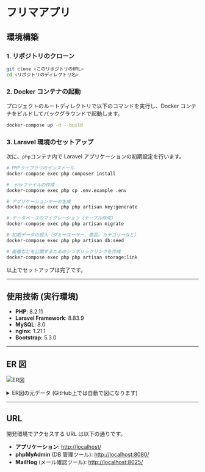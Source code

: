 # フリマアプリ

## 環境構築

### 1. リポジトリのクローン

```bash
git clone <このリポジトリのURL>
cd <リポジトリのディレクトリ名>
```

### 2. Docker コンテナの起動

プロジェクトのルートディレクトリで以下のコマンドを実行し、Docker コンテナをビルドしてバックグラウンドで起動します。

```bash
docker-compose up -d --build
```

### 3. Laravel 環境のセットアップ

次に、`php`コンテナ内で Laravel アプリケーションの初期設定を行います。

```bash
# PHPライブラリのインストール
docker-compose exec php composer install

# .envファイルの作成
docker-compose exec php cp .env.example .env

# アプリケーションキーの生成
docker-compose exec php php artisan key:generate

# データベースのマイグレーション（テーブル作成）
docker-compose exec php php artisan migrate

# 初期データの投入（ダミーユーザー、商品、カテゴリーなど）
docker-compose exec php php artisan db:seed

# 画像などを公開するためのシンボリックリンクを作成
docker-compose exec php php artisan storage:link
```

以上でセットアップは完了です。

---

## 使用技術 (実行環境)

-   **PHP**: 8.2.11
-   **Laravel Framework**: 8.83.9
-   **MySQL**: 8.0
-   **nginx**: 1.21.1
-   **Bootstrap**: 5.3.0

---

## ER 図
![ER図](er_diagram.png)

<details>
<summary>ER図の元データ (GitHub上では自動で図になります)</summary>

```mermaid
erDiagram
    users {
        unsigned_bigint id PK "主キー"
        varchar name NN
        varchar email UK, NN
        timestamp email_verified_at
        varchar profile_image
    }

    items {
        unsigned_bigint id PK "主キー"
        unsigned_bigint user_id FK "users(id)への外部キー"
        varchar name NN
        text description NN
        integer price NN
        varchar condition NN
        varchar image_path
        timestamp sold_at
    }

    likes {
        unsigned_bigint id PK "主キー"
        unsigned_bigint user_id FK "users(id)への外部キー"
        unsigned_bigint item_id FK "items(id)への外部キー"
    }

    comments {
        unsigned_bigint id PK "主キー"
        unsigned_bigint user_id FK "users(id)への外部キー"
        unsigned_bigint item_id FK "items(id)への外部キー"
        text comment NN
    }

    purchases {
        unsigned_bigint id PK "主キー"
        unsigned_bigint user_id FK "users(id)への外部キー"
        unsigned_bigint item_id FK "items(id)への外部キー"
    }

    categories {
        unsigned_bigint id PK "主キー"
        varchar name UK, NN
    }

    category_item {
        unsigned_bigint item_id FK "items(id)への外部キー"
        unsigned_bigint category_id FK "categories(id)への外部キー"
    }

    users ||--o{ items : "出品する"
    users ||--o{ likes : "いいねする"
    users ||--o{ comments : "コメントする"
    users ||--o{ purchases : "購入する"

    items ||--o{ likes : "いいねされる"
    items ||--o{ comments : "コメントされる"
    items |o--|| purchases : "購入される"

    items }o--o{ category_item : "持つ"
    categories }o--o{ category_item : "属する"
```

</details>

---

## URL

開発環境でアクセスする URL は以下の通りです。

-   **アプリケーション**: [http://localhost/](http://localhost/)
-   **phpMyAdmin** (DB 管理ツール): [http://localhost:8080/](http://localhost:8080/)
-   **MailHog** (メール確認ツール): [http://localhost:8025/](http://localhost:8025/)
